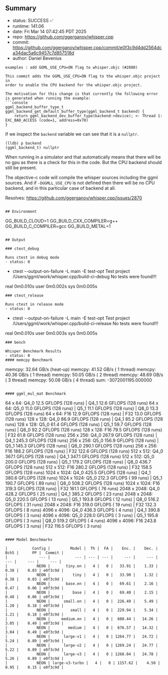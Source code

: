 ## Summary

- status:  SUCCESS ✅
- runtime: 141.06
- date:    Fri Mar 14 07:42:45 PDT 2025
- repo:    https://github.com/ggerganov/whisper.cpp
- commit:  https://github.com/ggerganov/whisper.cpp/commit/e0f3c9d4dd2564dca34dac5a6c9457c7d857518d
- author:  Daniel Bevenius
```
examples : add GGML_USE_CPU=ON flag to whisper.objc (#2880)

This commit adds the GGML_USE_CPU=ON flag to the whisper.objc project in
order to enable the CPU backend for the whisper.objc project.

The motivation for this change is that currently the following error
is generated when running the example:
```console
ggml_backend_buffer_type_t ggml_backend_get_default_buffer_type(ggml_backend_t backend) {
    return ggml_backend_dev_buffer_type(backend->device); <- Thread 1: EXC_BAD_ACCESS (code=1, address=0x70)
}
```
If we inspect the `backend` variable we can see that it is a `nullptr`.
```console
(lldb) p backend
(ggml_backend_t) nullptr
```
When running in a simulator and that automatically means that there will
be no gpu as there is a check for this in the code. But the CPU backend
should still be present.

The objective-c code will compile the whisper sources including the ggml
sources. And if `-DGGMLL_USE_CPU` is not defined then there will be no
CPU backend, and in this particular case of backend at all.

Resolves: https://github.com/ggerganov/whisper.cpp/issues/2870
```

## Environment

```
GG_BUILD_CLOUD=1
GG_BUILD_CXX_COMPILER=g++
GG_BUILD_C_COMPILER=gcc
GG_BUILD_METAL=1
```

## Output

### ctest_debug

Runs ctest in debug mode
- status: 0
```
+ ctest --output-on-failure -L main -E test-opt
Test project /Users/ggml/work/whisper.cpp/build-ci-debug
No tests were found!!!

real	0m0.010s
user	0m0.002s
sys	0m0.005s
```
### ctest_release

Runs ctest in release mode
- status: 0
```
+ ctest --output-on-failure -L main -E test-opt
Test project /Users/ggml/work/whisper.cpp/build-ci-release
No tests were found!!!

real	0m0.010s
user	0m0.003s
sys	0m0.005s
```
### bench

Whisper Benchmark Results
- status: 0
#### memcpy Benchmark

```
memcpy:   32.64 GB/s (heat-up)
memcpy:   41.52 GB/s ( 1 thread)
memcpy:   40.36 GB/s ( 1 thread)
memcpy:   50.05 GB/s ( 2 thread)
memcpy:   48.69 GB/s ( 3 thread)
memcpy:   50.08 GB/s ( 4 thread)
sum:    -3072001195.000000
```

#### ggml_mul_mat Benchmark

```
  64 x   64: Q4_0    12.5 GFLOPS (128 runs) | Q4_1    12.6 GFLOPS (128 runs)
  64 x   64: Q5_0    11.0 GFLOPS (128 runs) | Q5_1    11.1 GFLOPS (128 runs) | Q8_0    13.3 GFLOPS (128 runs)
  64 x   64: F16     12.9 GFLOPS (128 runs) | F32     13.0 GFLOPS (128 runs)
 128 x  128: Q4_0    86.9 GFLOPS (128 runs) | Q4_1    85.2 GFLOPS (128 runs)
 128 x  128: Q5_0    61.4 GFLOPS (128 runs) | Q5_1    59.7 GFLOPS (128 runs) | Q8_0    92.2 GFLOPS (128 runs)
 128 x  128: F16     79.5 GFLOPS (128 runs) | F32     61.8 GFLOPS (128 runs)
 256 x  256: Q4_0   267.9 GFLOPS (128 runs) | Q4_1   245.3 GFLOPS (128 runs)
 256 x  256: Q5_0   156.9 GFLOPS (128 runs) | Q5_1   145.3 GFLOPS (128 runs) | Q8_0   290.1 GFLOPS (128 runs)
 256 x  256: F16    188.2 GFLOPS (128 runs) | F32    122.6 GFLOPS (128 runs)
 512 x  512: Q4_0   367.1 GFLOPS (128 runs) | Q4_1   347.1 GFLOPS (128 runs)
 512 x  512: Q5_0   200.0 GFLOPS (128 runs) | Q5_1   179.2 GFLOPS (128 runs) | Q8_0   436.7 GFLOPS (128 runs)
 512 x  512: F16    280.2 GFLOPS (128 runs) | F32    158.5 GFLOPS (128 runs)
1024 x 1024: Q4_0   425.5 GFLOPS (128 runs) | Q4_1   380.6 GFLOPS (128 runs)
1024 x 1024: Q5_0   212.3 GFLOPS ( 99 runs) | Q5_1   190.7 GFLOPS ( 89 runs) | Q8_0   508.2 GFLOPS (128 runs)
1024 x 1024: F16    319.3 GFLOPS (128 runs) | F32    161.1 GFLOPS ( 76 runs)
2048 x 2048: Q4_0   428.2 GFLOPS ( 25 runs) | Q4_1   385.2 GFLOPS ( 23 runs)
2048 x 2048: Q5_0   220.5 GFLOPS ( 13 runs) | Q5_1   193.8 GFLOPS ( 12 runs) | Q8_0   516.2 GFLOPS ( 31 runs)
2048 x 2048: F16    319.0 GFLOPS ( 19 runs) | F32    132.3 GFLOPS (  8 runs)
4096 x 4096: Q4_0   436.3 GFLOPS (  4 runs) | Q4_1   390.8 GFLOPS (  3 runs)
4096 x 4096: Q5_0   228.0 GFLOPS (  3 runs) | Q5_1   195.8 GFLOPS (  3 runs) | Q8_0   519.2 GFLOPS (  4 runs)
4096 x 4096: F16    243.8 GFLOPS (  3 runs) | F32    116.5 GFLOPS (  3 runs)
```

#### Model Benchmarks

|           Config |         Model |  Th |  FA |    Enc. |    Dec. |    Bch5 |      PP |  Commit |
|              --- |           --- | --- | --- |     --- |     --- |     --- |     --- |     --- |
|             NEON |       tiny.en |   4 |   0 |   33.91 |    1.33 |    0.38 |    0.03 | e0f3c9d |
|             NEON |          tiny |   4 |   0 |   33.90 |    1.32 |    0.38 |    0.03 | e0f3c9d |
|             NEON |       base.en |   4 |   0 |   69.61 |    2.16 |    0.47 |    0.06 | e0f3c9d |
|             NEON |          base |   4 |   0 |   69.40 |    2.15 |    0.48 |    0.06 | e0f3c9d |
|             NEON |      small.en |   4 |   0 |  226.49 |    5.49 |    1.20 |    0.18 | e0f3c9d |
|             NEON |         small |   4 |   0 |  229.94 |    5.34 |    1.21 |    0.18 | e0f3c9d |
|             NEON |     medium.en |   4 |   0 |  680.44 |   14.26 |    3.05 |    0.49 | e0f3c9d |
|             NEON |        medium |   4 |   0 |  676.57 |   14.32 |    3.04 |    0.49 | e0f3c9d |
|             NEON |      large-v1 |   4 |   0 | 1264.77 |   24.72 |    5.24 |    0.89 | e0f3c9d |
|             NEON |      large-v2 |   4 |   0 | 1269.24 |   24.77 |    5.22 |    0.89 | e0f3c9d |
|             NEON |      large-v3 |   4 |   0 | 1268.04 |   24.78 |    5.26 |    0.89 | e0f3c9d |
|             NEON | large-v3-turbo |   4 |   0 | 1157.62 |    4.50 |    0.95 |    0.15 | e0f3c9d |

